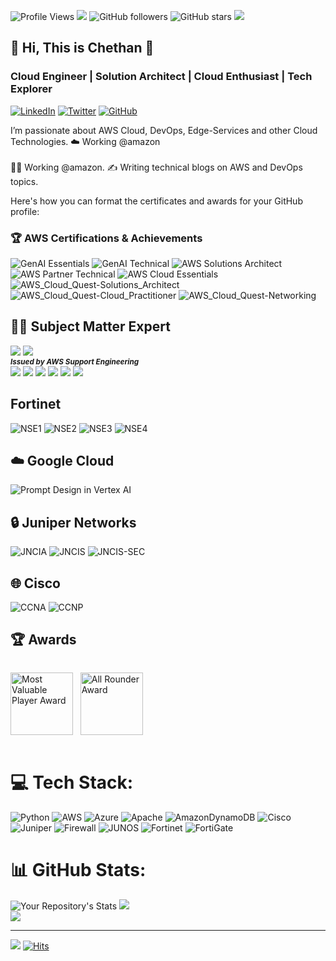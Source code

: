 ![Profile Views](https://komarev.com/ghpvc/?username=rlchethankumar&color=orange)
<img src="https://img.shields.io/badge/Github-rlchethankumar-blue?style=flat-square&logo=github">
![GitHub followers](https://img.shields.io/github/followers/rlchethankumar?style=social)
![GitHub stars](https://img.shields.io/github/stars/rlchethankumar?style=social)
![](https://profile-counter.glitch.me/rlchethankumar/count.svg)

  
  <!-- Name with Custom Styling -->
 ##  💫 Hi, This is Chethan 👋
 
  <!-- Tagline or Brief Description -->
  ### Cloud Engineer | Solution Architect | Cloud Enthusiast | Tech Explorer
  
  <!-- Social Media Badges -->
  [![LinkedIn](https://img.shields.io/badge/LinkedIn-0077B5?style=for-the-badge&logo=linkedin&logoColor=white)](https://www.linkedin.com/in/r-l-chethan-kumar-98933b207)
  [![Twitter](https://img.shields.io/badge/Twitter-1DA1F2?style=for-the-badge&logo=twitter&logoColor=white)](your-twitter-url)
  [![GitHub](https://img.shields.io/badge/GitHub-100000?style=for-the-badge&logo=github&logoColor=white)](your-github-url)
  
</div>
I’m passionate about AWS Cloud, DevOps, Edge-Services and other Cloud Technologies. ☁️ Working @amazon<br><br>👨‍💻 Working @amazon. ✍️ Writing technical blogs on AWS and DevOps topics.

Here's how you can format the certificates and awards for your GitHub profile:

### 🏆 AWS Certifications & Achievements
![GenAI Essentials](https://img.shields.io/badge/GenAI_Essentials-FF9900?style=flat-square&logo=amazon-aws&logoColor=white)
![GenAI Technical](https://img.shields.io/badge/GenAI_Technical_Specialized-FF9900?style=flat-square&logo=amazon-aws&logoColor=white)
![AWS Solutions Architect](https://img.shields.io/badge/AWS_Certified_Solutions_Architect_Associate-232F3E?style=for-the-badge&logo=amazon-aws&logoColor=white)
![AWS Partner Technical](https://img.shields.io/badge/AWS_Partner_Technical_Accredited-232F3E?style=for-the-badge&logo=amazon-aws&logoColor=white)
![AWS Cloud Essentials](https://img.shields.io/badge/AWS_Knowledge_Cloud_Essentials-232F3E?style=for-the-badge&logo=amazon-aws&logoColor=white)
![AWS_Cloud_Quest-Solutions_Architect](https://img.shields.io/badge/AWS_Cloud_Quest-Solutions_Architect-FF9900?style=for-the-badge&logo=amazon-aws&logoColor=white)
![AWS_Cloud_Quest-Cloud_Practitioner](https://img.shields.io/badge/AWS_Cloud_Quest-Cloud_Practitioner-FF9900?style=for-the-badge&logo=amazon-aws&logoColor=white)
![AWS_Cloud_Quest-Networking](https://img.shields.io/badge/AWS_Cloud_Quest-Networking-FF9900?style=for-the-badge&logo=amazon-aws&logoColor=white)


## 👨‍💻 Subject Matter Expert

<!-- AWS Route 53&WAF SME Badge -->
<p>
  <img src="https://img.shields.io/badge/AWS_SME-Route_53_(DNS)-232F3E?style=for-the-badge&logo=amazon-aws&logoColor=white"/>
  <img src="https://img.shields.io/badge/AWS_SME-WAF_Security-232F3E?style=for-the-badge&logo=amazon-aws&logoColor=white"/>
  <br>
  <small><em><strong>Issued by AWS Support Engineering</strong></em></small>
  <br>
  <img src="https://img.shields.io/badge/DNS_Expert-verified-success?style=flat-square"/>
  <img src="https://img.shields.io/badge/Service_Architecture-verified-success?style=flat-square"/>
  <img src="https://img.shields.io/badge/Technical_Troubleshooting-verified-success?style=flat-square"/>
  <img src="https://img.shields.io/badge/Web_Application_Firewall-verified-success?style=flat-square"/>
  <img src="https://img.shields.io/badge/Security_Expert-verified-success?style=flat-square"/>
  <img src="https://img.shields.io/badge/Technical_Troubleshooting-verified-success?style=flat-square"/>
</p>



##  Fortinet 
![NSE1](https://img.shields.io/badge/NSE1-EE3124?style=for-the-badge&logo=Fortinet&logoColor=white)
![NSE2](https://img.shields.io/badge/NSE2-EE3124?style=for-the-badge&logo=Fortinet&logoColor=white)
![NSE3](https://img.shields.io/badge/NSE3-EE3124?style=for-the-badge&logo=Fortinet&logoColor=white)
![NSE4](https://img.shields.io/badge/NSE4-EE3124?style=for-the-badge&logo=Fortinet&logoColor=white)
## ☁️ Google Cloud
![Prompt Design in Vertex AI](https://img.shields.io/badge/Google_Cloud-Prompt_Design_Vertex_AI-blue)

## 🔒 Juniper Networks
![JNCIA](https://img.shields.io/badge/JNCIA-84B135?style=for-the-badge&logo=Juniper-Networks&logoColor=white)
![JNCIS](https://img.shields.io/badge/JNCIS-84B135?style=for-the-badge&logo=Juniper-Networks&logoColor=white)
![JNCIS-SEC](https://img.shields.io/badge/JNCIS--SEC-84B135?style=for-the-badge&logo=Juniper-Networks&logoColor=white)

## 🌐 Cisco 
![CCNA](https://img.shields.io/badge/CCNA-000000?style=for-the-badge&logo=cisco&logoColor=white)
![CCNP](https://img.shields.io/badge/CCNP-00000F?style=for-the-badge&logo=cisco&logoColor=white)

## 🏆 Awards
<p align="left" style="display: inline-block;">
  <img src="https://images.credly.com/size/680x680/images/e66cfe55-7840-4628-bd31-16147d07c515/image.png" width="100" height="100" alt="Most Valuable Player Award"/>&nbsp;&nbsp;
  <img src="https://github.com/user-attachments/assets/57e34c00-d126-4814-9d03-84cce01a9510" width="100" height="100" alt="All Rounder Award"/>
</p>


# 💻 Tech Stack:
![Python](https://img.shields.io/badge/python-3670A0?style=for-the-badge&logo=python&logoColor=ffdd54) 
![AWS](https://img.shields.io/badge/AWS-%23FF9900.svg?style=for-the-badge&logo=amazon-aws&logoColor=white) 
![Azure](https://img.shields.io/badge/azure-%230072C6.svg?style=for-the-badge&logo=microsoftazure&logoColor=white) 
![Apache](https://img.shields.io/badge/apache-%23D42029.svg?style=for-the-badge&logo=apache&logoColor=white) 
![AmazonDynamoDB](https://img.shields.io/badge/Amazon%20DynamoDB-4053D6?style=for-the-badge&logo=Amazon%20DynamoDB&logoColor=white)
![Cisco](https://img.shields.io/badge/Cisco-1BA0D7?style=for-the-badge&logo=cisco&logoColor=white)
![Juniper](https://img.shields.io/badge/Juniper-84B135?style=for-the-badge&logo=Juniper-Networks&logoColor=white)
![Firewall](https://img.shields.io/badge/SRX_Series-84B135?style=flat-square&logo=Juniper-Networks&logoColor=white)
![JUNOS](https://img.shields.io/badge/Junos_OS-84B135?style=flat-square&logo=Juniper-Networks&logoColor=white)
![Fortinet](https://img.shields.io/badge/Fortinet-EE3124?style=for-the-badge&logo=Fortinet&logoColor=white)
![FortiGate](https://img.shields.io/badge/FortiGate-EE3124?style=for-the-badge&logo=Fortinet&logoColor=white)

# 📊 GitHub Stats:
![Your Repository's Stats](https://github-readme-stats.vercel.app/api?username=rlchethankumar&show_icons=true&theme=radical)
![](https://nirzak-streak-stats.vercel.app/?user=awschethan&theme=dark&hide_border=false)<br/>
![](https://github-readme-stats.vercel.app/api/top-langs/?username=awschethan&theme=dark&hide_border=false&include_all_commits=false&count_private=false&layout=compact)

---
[![](https://visitcount.itsvg.in/api?id=awschethan&icon=0&color=0)](https://visitcount.itsvg.in)
[![Hits](https://hits.seeyoufarm.com/api/count/incr/badge.svg?url=https%3A%2F%2Fgithub.com%2Fyour-github-username&count_bg=%2379C83D&title_bg=%23555555&icon=&icon_color=%23E7E7E7&title=hits&edge_flat=false)](https://hits.seeyoufarm.com)

<!-- Proudly created with GPRM ( https://gprm.itsvg.in ) -->

